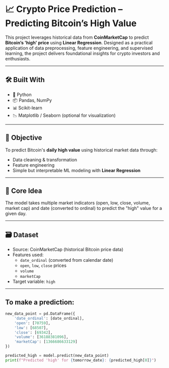 # 📈 Crypto Price Prediction – Predicting Bitcoin’s High Value

This project leverages historical data from **CoinMarketCap** to predict **Bitcoin’s 'high' price** using **Linear Regression**. Designed as a practical application of data preprocessing, feature engineering, and supervised learning, the project delivers foundational insights for crypto investors and enthusiasts.

---

## 🛠️ Built With

- 🐍 Python
- 📦 Pandas, NumPy
- 📊 Scikit-learn
- 📉 Matplotlib / Seaborn (optional for visualization)

---

## 🎯 Objective

To predict Bitcoin's **daily high value** using historical market data through:
- Data cleaning & transformation
- Feature engineering
- Simple but interpretable ML modeling with **Linear Regression**

---

## 🧠 Core Idea

The model takes multiple market indicators (open, low, close, volume, market cap) and date (converted to ordinal) to predict the "high" value for a given day.

---

## 🗃️ Dataset

- Source: CoinMarketCap (historical Bitcoin price data)
- Features used:
  - `date_ordinal` (converted from calendar date)
  - `open`, `low`, `close` prices
  - `volume`
  - `marketCap`
- Target variable: `high`

---
## To make a prediction:
```python
new_data_point = pd.DataFrame({
    'date_ordinal': [date_ordinal],
    'open': [70759],
    'low': [68507],
    'close': [69342],
    'volume': [36188381096],
    'marketCap': [1366686633129]
})

predicted_high = model.predict(new_data_point)
print(f"Predicted 'high' for {tomorrow_date}: {predicted_high[0]}")
```



